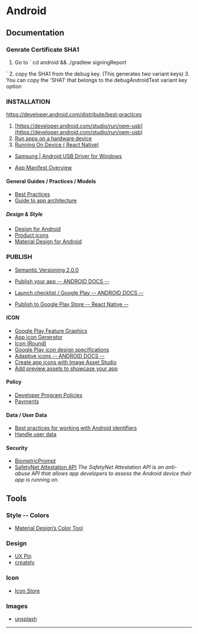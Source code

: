 Android
=======================


Documentation
--------------

### Genrate Certificate SHA1

1. Go to
`
cd android && ./gradlew signingReport

`
2. copy the SHA1 from the debug key. (This generates two variant keys)
3. You can copy the 'SHA1' that belongs to the debugAndroidTest variant key option


### INSTALLATION
https://developer.android.com/distribute/best-practices
1. [https://developer.android.com/studio/run/oem-usb](https://developer.android.com/studio/run/oem-usb)
2. [Run apps on a hardware device](https://developer.android.com/studio/run/device#setting-up)
3. [Running On Device ( React Native)](https://reactnative.dev/docs/running-on-device)

- [Samsung | Android USB Driver for Windows](https://developer.samsung.com/mobile/android-usb-driver.html)


- [App Manifest Overview](https://developer.android.com/guide/topics/manifest/manifest-intro)


#### General Guides / Practices / Models

- [Best Practices](https://developer.android.com/distribute/best-practices)
- [Guide to app architecture](https://developer.android.com/jetpack/guide)


##### Design & Style

- [Design for Android](https://developer.android.com/design)
- [Product icons](https://material.io/design/iconography/product-icons.html#design-principles)
- [Material Design for Android](https://developer.android.com/guide/topics/ui/look-and-feel)


### PUBLISH

- [Semantic Versioning 2.0.0](https://semver.org)

- [Publish your app  -- ANDROID DOCS --](https://developer.android.com/studio/publish)
- [Launch checklist / Google Play  -- ANDROID DOCS --](https://developer.android.com/distribute/best-practices/launch/launch-checklist)
- [Publish to Google Play Store -- React Native -- ](https://reactnative.dev/docs/signed-apk-android)

#### ICON

- [Google Play Feature Graphics](https://hotpot.ai/templates/google-play-feature-graphic)
- [App icon Generator](https://appicon.co)
- [Icon (Round)](https://jgilfelt.github.io/AndroidAssetStudio/icons-launcher.html#foreground.space.trim=1&foreground.space.pad=0.5&foreColor=E8EAF6%2C0&crop=1&backgroundShape=circle&backColor=fff%2C100&effects=none&elevate=1)
- [Google Play icon design specifications](https://developer.android.com/google-play/resources/icon-design-specifications)
- [Adaptive icons -- ANDROID DOCS --](https://developer.android.com/guide/practices/ui_guidelines/icon_design_adaptive)
- [Create app icons with Image Asset Studio](https://developer.android.com/studio/write/image-asset-studio#create-adaptive)
- [Add preview assets to showcase your app](https://support.google.com/googleplay/android-developer/answer/9866151?visit_id=637636523234648422-1153986000&rd=1)


#### Policy

- [Developer Program Policies](https://play.google.com/about/developer-content-policy/)
- [Payments](https://support.google.com/googleplay/android-developer/answer/9858738)

#### Data / User Data

- [Best practices for working with Android identifiers](https://developer.android.com/training/articles/user-data-ids)
- [Handle user data](https://developer.android.com/training/articles/security-tips#UserData)


#### Security

- [BiometricPrompt](https://developer.android.com/reference/androidx/biometric/BiometricPrompt)
- [SafetyNet Attestation API](https://developer.android.com/training/safetynet/attestation) *The SafetyNet Attestation API is an anti-abuse API that allows app developers to assess the Android device their app is running on.*

Tools
-----

### Style -- Colors

- [Material Design’s Color Tool](https://material.io/resources/color/#!/?view.left=1&view.right=0)

### Design 

- [UX Pin](https://www.uxpin.com/)
- [creately](https://creately.com)

### Icon

- [Icon Store](https://iconstore.co)

### Images

- [unsplash](https://unsplash.com/wallpapers/android/pixel)



-----------------------------------------------------------------------------------------------------